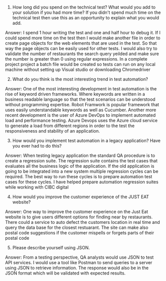 1. How long did you spend on the technical test? What would you add to your solution if you had more time? If you didn't spend much time on the technical test then use this as an opportunity to explain what you would add.

Answer: I spend 1 hour writing the test and one and half hour to debug it. If I could spend more time on the test then I would make another file in order to create page objects for the web elements that are used in the test. So that way the page objects can be easily used for other tests. I would also try to validate the number of restaurants the search query yeilded and make sure the number is greater than 0 using regular expressions. In a complete project project a batch file would be created so tests can run on any local machine without setting up Visual studio or downloading Chromedriver

2. What do you think is the most interesting trend in test automation?

Answer: One of the most interesting development in test automation is the rise of keyword driven frameworks. Where keywords are written in a business readable language so that the test scenarios can be understood without programming expertise. Robot Framwork is popular framework that uses easily understandable keywords as well as Cucumber. Another more recent development is the user of Azure DevOps to implement automated load and performance testing. Azure Devops uses the Azure cloud service to generate a load from different regions in order to the test the responsiveness and stability of an application.

3. How would you implement test automation in a legacy application? Have you ever had to do this?

Answer: When testing legacy application the standard QA procedure is to create a regression suite. The regression suite contains the test cases that evaluates all the business logic of the application. If the old application is going to be integrated into a new system multiple regression cycles can be required. The best way to run these cycles is to prepare automation test cases for these cycles. I have helped prepare automation regression suites while working with CIBC digital

4. How would you improve the customer experience of the JUST EAT website?

Answer: One way to improve the customer experience on the Just Eat website is to give users different options for finding near by restaurants. There could a service to auto defect the customers location in real time and query the data base for the closest restuarant. The site can make also postal code suggestions if the customer mispells or forgets parts of their postal code

5. Please describe yourself using JSON.

Answer: From a testing perspective, QA analysts would use JSON to test API services. I would use a tool like Postman to send queries to a server using JSON to retrieve information. The response would also be in the JSON format which will be validated with expected results. 
